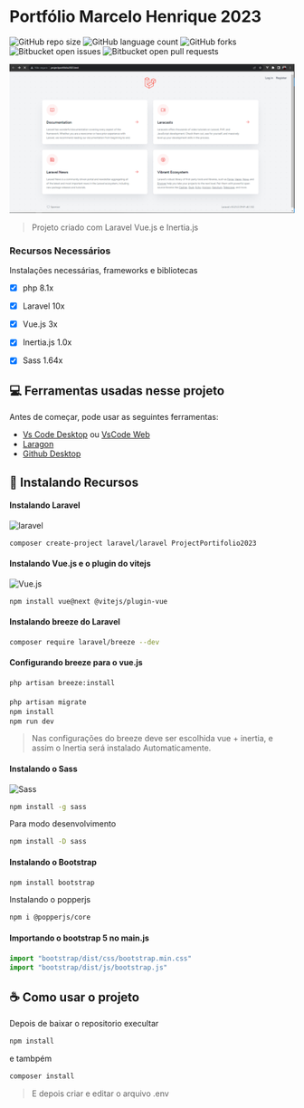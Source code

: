 # Portfólio Marcelo Henrique 2023

![GitHub repo size](https://img.shields.io/github/repo-size/marceloteck/ProjectPortifolio2023?style=for-the-badge)
![GitHub language count](https://img.shields.io/github/languages/count/marceloteck/ProjectPortifolio2023?style=for-the-badge)
![GitHub forks](https://img.shields.io/github/forks/marceloteck/ProjectPortifolio2023?style=for-the-badge)
![Bitbucket open issues](https://img.shields.io/bitbucket/issues/marceloteck/ProjectPortifolio2023?style=for-the-badge)
![Bitbucket open pull requests](https://img.shields.io/bitbucket/pr-raw/marceloteck/ProjectPortifolio2023?style=for-the-badge)

<img src="/docs/image/model1.1.png" alt="Exemplo imagem">

> Projeto criado com Laravel Vue.js e Inertia.js

### Recursos Necessários

Instalações necessárias, frameworks e bibliotecas

- [x] php 8.1x
- [x] Laravel 10x
- [x] Vue.js 3x
- [x] Inertia.js 1.0x
- [x] Sass 1.64x



## 💻 Ferramentas usadas nesse projeto

Antes de começar, pode usar as seguintes ferramentas:

* [Vs Code Desktop](https://code.visualstudio.com/) ou [VsCode Web](https://vscode.dev/)
* [Laragon](https://laragon.org/index.html) 
* [Github Desktop](https://desktop.github.com/)


## 🚀 Instalando Recursos

#### Instalando Laravel 

![laravel](https://img.shields.io/badge/Laravel-FF2D20?style=for-the-badge&logo=laravel&logoColor=white)
<br>

```sh
composer create-project laravel/laravel ProjectPortifolio2023
```
#### Instalando Vue.js e o plugin do vitejs

![Vue.js](https://img.shields.io/badge/vuejs-%2335495e.svg?style=for-the-badge&logo=vuedotjs&logoColor=%234FC08D) 
<br>

```sh
npm install vue@next @vitejs/plugin-vue
```
#### Instalando breeze do Laravel

```sh
composer require laravel/breeze --dev
```
#### Configurando breeze para o vue.js

```sh
php artisan breeze:install

php artisan migrate
npm install
npm run dev
```
> Nas configurações do breeze deve ser escolhida vue + inertia, e assim o Inertia será instalado Automaticamente.


#### Instalando o Sass
![Sass](https://img.shields.io/badge/Sass-CC6699?style=for-the-badge&logo=sass&logoColor=white)
<br>

```sh
npm install -g sass

```
Para modo desenvolvimento
```sh
npm install -D sass
```

#### Instalando o Bootstrap

```sh
npm install bootstrap
```

Instalando o popperjs
```sh
npm i @popperjs/core
```
#### Importando o bootstrap 5 no main.js

```javascript
import "bootstrap/dist/css/bootstrap.min.css"
import "bootstrap/dist/js/bootstrap.js"
```

## ☕ Como usar o projeto

Depois de baixar o repositorio execultar

```sh
npm install
```
e tambpém
```sh
composer install
```
> E depois criar e editar o arquivo .env
